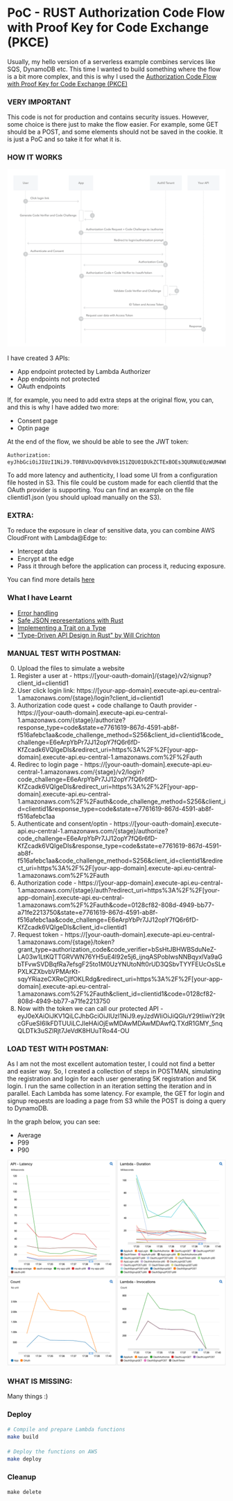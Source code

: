 # PoC - RUST Authorization Code Flow with Proof Key for Code Exchange (PKCE) #
Usually, my hello version of a serverless example combines services like SQS, DynamoDB etc. 
This time I wanted to build something where the flow is a bit more complex, and this is why I used the [Authorization Code Flow with Proof Key for Code Exchange (PKCE)](https://auth0.com/docs/flows/authorization-code-flow-with-proof-key-for-code-exchange-pkce)

### VERY IMPORTANT ###
This code is not for production and contains security issues. However, some choice is there just to make the flow easier. 
For example, some GET should be a POST, and some elements should not be saved in the cookie.
It is just a PoC and so take it for what it is.

### HOW IT WORKS ###

![picture](https://github.com/ymwjbxxq/rust_poc_oauth_flow/blob/main/readme/auth-sequence-auth-code-pkce.png)

I have created 3 APIs:

* App endpoint protected by Lambda Authorizer
* App endpoints not protected
* OAuth endpoints

If, for example, you need to add extra steps at the original flow, you can, and this is why I have added two more:

* Consent page
* Optin page

At the end of the flow, we should be able to see the JWT token:
```App
Authorization: eyJhbGciOiJIUzI1NiJ9.T0RBVUxDQVk0V0k1S1ZQU01DUkZCTExBOEs3QURNUEQzWUM4WFdUNVQ1UDRVUElRREw.956xdJUWC4mfDJlohbqP2kqFUNoAPlZ8nRRJCfzo1KI
```
To add more latency and authenticity, I load some UI from a configuration file hosted in S3. This file could be custom made for each clientId that the OAuth provider is supporting. You can find an example on the file clientid1.json  (you should upload manually on the S3).

### EXTRA: ###

To reduce the exposure in clear of sensitive data, you can combine AWS CloudFront with Lambda@Edge to:

* Intercept data
* Encrypt at the edge
* Pass it through before the application can process it, reducing exposure.

You can find more details [here](https://github.com/ymwjbxxq/protect-sensitive-data-with-aws-lambda-edge)

### What I have Learnt ###

* [Error handling](https://www.sheshbabu.com/posts/rust-error-handling/)
* [Safe JSON representations with Rust](https://n14n.dev/articles/2021/safe-json-representations-with-rust/)
* [Implementing a Trait on a Type](https://doc.rust-lang.org/book/ch10-02-traits.html#implementing-a-trait-on-a-type)
* ["Type-Driven API Design in Rust" by Will Crichton](https://www.youtube.com/watch?v=bnnacleqg6k)

### MANUAL TEST WITH POSTMAN: ###
0. Upload the files to simulate a website
1. Register a user at - https://[your-oauth-domain]/{stage}/v2/signup?client_id=clientid1
2. User click login link:  https://[your-app-domain].execute-api.eu-central-1.amazonaws.com/{stage}/login?client_id=clientid1
3. Authorization code quest + code challange to Oauth provider - https://[your-oauth-domain].execute-api.eu-central-1.amazonaws.com/{stage}/authorize?response_type=code&state=e7761619-867d-4591-ab8f-f516afebc1aa&code_challenge_method=S256&client_id=clientid1&code_challenge=E6eArpYbPr7JJ12opY7fQ6r6fD-KfZcadk6VQIgeDls&redirect_uri=https%3A%2F%2F[your-app-domain].execute-api.eu-central-1.amazonaws.com%2F%2Fauth
4. Redirec to login page - https://[your-oauth-domain].execute-api.eu-central-1.amazonaws.com/{stage}/v2/login?code_challenge=E6eArpYbPr7JJ12opY7fQ6r6fD-KfZcadk6VQIgeDls&redirect_uri=https%3A%2F%2F[your-app-domain].execute-api.eu-central-1.amazonaws.com%2F%2Fauth&code_challenge_method=S256&client_id=clientid1&response_type=code&state=e7761619-867d-4591-ab8f-f516afebc1aa
5. Authenticate and consent/optin - https://[your-oauth-domain].execute-api.eu-central-1.amazonaws.com/{stage}/authorize?code_challenge=E6eArpYbPr7JJ12opY7fQ6r6fD-KfZcadk6VQIgeDls&response_type=code&state=e7761619-867d-4591-ab8f-f516afebc1aa&code_challenge_method=S256&client_id=clientid1&redirect_uri=https%3A%2F%2F[your-app-domain].execute-api.eu-central-1.amazonaws.com%2F%2Fauth
6. Authorization code - https://[your-app-domain].execute-api.eu-central-1.amazonaws.com/{stage}/auth?redirect_uri=https%3A%2F%2F[your-app-domain].execute-api.eu-central-1.amazonaws.com%2F%2Fauth&code=0128cf82-808d-4949-bb77-a71fe2213750&state=e7761619-867d-4591-ab8f-f516afebc1aa&code_challenge=E6eArpYbPr7JJ12opY7fQ6r6fD-KfZcadk6VQIgeDls&client_id=clientid1
7. Request token - https://[your-oauth-domain].execute-api.eu-central-1.amazonaws.com/{stage}/token?grant_type=authorization_code&code_verifier=bSsHtJBHWBSduNeZ-LA03w1LtKQTTGRVWN76YH5uE4l92e5j6_ijnqASPobIwsNNBqyxlVa9aGbTFvwSVDBqfRa7efsgF25to1M0UzYNUtoNft0rUD3QSbvTYYFEUcOsSLePXLKZXbvbVPMArKt-sqyYRiazeCXReCjIfOKLRdg&redirect_uri=https%3A%2F%2F[your-app-domain].execute-api.eu-central-1.amazonaws.com%2F%2Fauth&client_id=clientid1&code=0128cf82-808d-4949-bb77-a71fe2213750
8. Now with the token we can call our protected API - eyJ0eXAiOiJKV1QiLCJhbGciOiJIUzI1NiJ9.eyJzdWIiOiJiQGIuY29tIiwiY29tcGFueSI6IkFDTUUiLCJleHAiOjEwMDAwMDAwMDAwfQ.TXdR1GMY_5nqQLDTk3uSZlRjt7JeVdK8HUuTRo44-OU

### LOAD TEST WITH POSTMAN: ###

As I am not the most excellent automation tester, I could not find a better and easier way. So, I created a collection of steps in POSTMAN, simulating the registration and login for each user generating 5K registration and 5K login. 
I run the same collection in an iteration setting the iteration and in parallel. 
Each Lambda has some latency. For example, the GET for login and signup requests are loading a page from S3 while the POST is doing a query to DynamoDB. 

In the graph below, you can see:

* Average
* P99
* P90

![picture](https://github.com/ymwjbxxq/rust_poc_oauth_flow/blob/main/readme/first-test.png)

### WHAT IS MISSING: ###
Many things :)

### Deploy ###

```bash
# Compile and prepare Lambda functions
make build

# Deploy the functions on AWS
make deploy

```

### Cleanup ###
```
make delete
```
